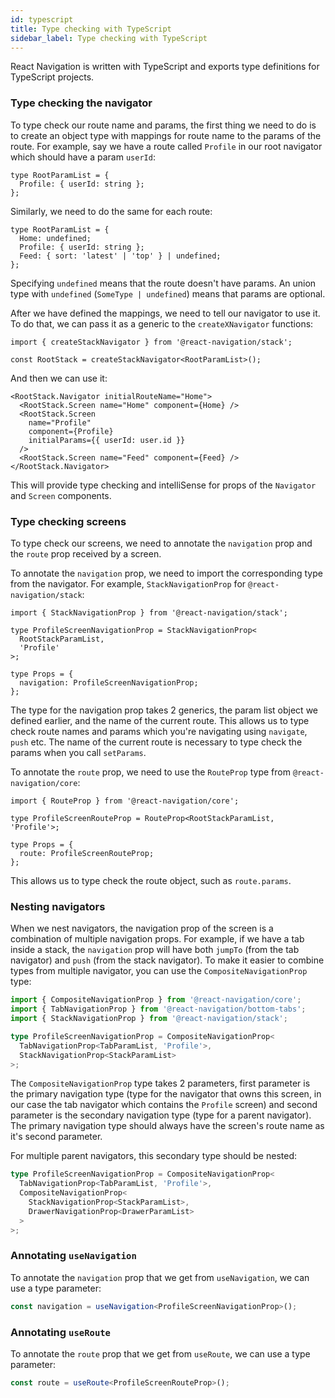 ```yaml
---
id: typescript
title: Type checking with TypeScript
sidebar_label: Type checking with TypeScript
---
```


React Navigation is written with TypeScript and exports type definitions for TypeScript projects.

### Type checking the navigator

To type check our route name and params, the first thing we need to do is to create an object type with mappings for route name to the params of the route. For example, say we have a route called `Profile` in our root navigator which should have a param `userId`:

```tsx
type RootParamList = {
  Profile: { userId: string };
};
```

Similarly, we need to do the same for each route:

```tsx
type RootParamList = {
  Home: undefined;
  Profile: { userId: string };
  Feed: { sort: 'latest' | 'top' } | undefined;
};
```

Specifying `undefined` means that the route doesn't have params. An union type with `undefined` (`SomeType | undefined`) means that params are optional.

After we have defined the mappings, we need to tell our navigator to use it. To do that, we can pass it as a generic to the `createXNavigator` functions:

```tsx
import { createStackNavigator } from '@react-navigation/stack';

const RootStack = createStackNavigator<RootParamList>();
```

And then we can use it:

```tsx
<RootStack.Navigator initialRouteName="Home">
  <RootStack.Screen name="Home" component={Home} />
  <RootStack.Screen
    name="Profile"
    component={Profile}
    initialParams={{ userId: user.id }}
  />
  <RootStack.Screen name="Feed" component={Feed} />
</RootStack.Navigator>
```

This will provide type checking and intelliSense for props of the `Navigator` and `Screen` components.

### Type checking screens

To type check our screens, we need to annotate the `navigation` prop and the `route` prop received by a screen.

To annotate the `navigation` prop, we need to import the corresponding type from the navigator. For example, `StackNavigationProp` for `@react-navigation/stack`:

```tsx
import { StackNavigationProp } from '@react-navigation/stack';

type ProfileScreenNavigationProp = StackNavigationProp<
  RootStackParamList,
  'Profile'
>;

type Props = {
  navigation: ProfileScreenNavigationProp;
};
```

The type for the navigation prop takes 2 generics, the param list object we defined earlier, and the name of the current route. This allows us to type check route names and params which you're navigating using `navigate`, `push` etc. The name of the current route is necessary to type check the params when you call `setParams`.

To annotate the `route` prop, we need to use the `RouteProp` type from `@react-navigation/core`:

```tsx
import { RouteProp } from '@react-navigation/core';

type ProfileScreenRouteProp = RouteProp<RootStackParamList, 'Profile'>;

type Props = {
  route: ProfileScreenRouteProp;
};
```

This allows us to type check the route object, such as `route.params`.

### Nesting navigators

When we nest navigators, the navigation prop of the screen is a combination of multiple navigation props. For example, if we have a tab inside a stack, the `navigation` prop will have both `jumpTo` (from the tab navigator) and `push` (from the stack navigator). To make it easier to combine types from multiple navigator, you can use the `CompositeNavigationProp` type:

```ts
import { CompositeNavigationProp } from '@react-navigation/core';
import { TabNavigationProp } from '@react-navigation/bottom-tabs';
import { StackNavigationProp } from '@react-navigation/stack';

type ProfileScreenNavigationProp = CompositeNavigationProp<
  TabNavigationProp<TabParamList, 'Profile'>,
  StackNavigationProp<StackParamList>
>;
```

The `CompositeNavigationProp` type takes 2 parameters, first parameter is the primary navigation type (type for the navigator that owns this screen, in our case the tab navigator which contains the `Profile` screen) and second parameter is the secondary navigation type (type for a parent navigator). The primary navigation type should always have the screen's route name as it's second parameter.

For multiple parent navigators, this secondary type should be nested:

```ts
type ProfileScreenNavigationProp = CompositeNavigationProp<
  TabNavigationProp<TabParamList, 'Profile'>,
  CompositeNavigationProp<
    StackNavigationProp<StackParamList>,
    DrawerNavigationProp<DrawerParamList>
  >
>;
```

### Annotating `useNavigation`

To annotate the `navigation` prop that we get from `useNavigation`, we can use a type parameter:

```ts
const navigation = useNavigation<ProfileScreenNavigationProp>();
```

### Annotating `useRoute`

To annotate the `route` prop that we get from `useRoute`, we can use a type parameter:

```ts
const route = useRoute<ProfileScreenRouteProp>();
```
